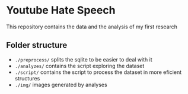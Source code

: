 # Youtube Hate Speech

This repository contains the data and the analysis of my first research

## Folder structure
- `./preprocess/` splits the sqlite to be easier to deal with it
- `./analyzes/` contains the script exploring the dataset
- `./script/` contains the script to process the dataset in more eficient structures
- `./img/` images generated by analyses
